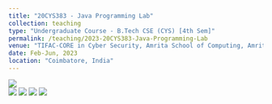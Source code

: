 ```yaml
---
title: "20CYS383 - Java Programming Lab"
collection: teaching
type: "Undergraduate Course - B.Tech CSE (CYS) [4th Sem]"
permalink: /teaching/2023-20CYS383-Java-Programming-Lab
venue: "TIFAC-CORE in Cyber Security, Amrita School of Computing, Amrita Vishwa Vidyapeetham"
date: Feb-Jun, 2023
location: "Coimbatore, India"
---
```


![](https://img.shields.io/badge/Students-86-blue) <br/> 
![](https://img.shields.io/badge/Course_Outcome_Attainment-TBD-blue) 
![](https://img.shields.io/badge/Average_Marks-64.04-blue) 
![](https://img.shields.io/badge/TLP_Feedback-61.28-blue) 
![](https://img.shields.io/badge/Course_Feedback-67.13-blue) 

